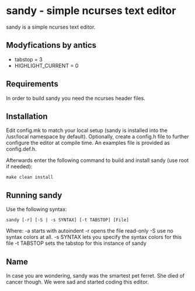 sandy - simple ncurses text editor
==================================
sandy is a simple ncurses text editor.

Modyfications by antics
-----------------------
* tabstop = 3
* HIGHLIGHT_CURRENT = 0

Requirements
------------
In order to build sandy you need the ncurses header files.


Installation
------------
Edit config.mk to match your local setup (sandy is installed into the
/usr/local namespace by default). Optionally, create a config.h file to 
further configure the editor at compile time. An examples file is provided as 
config.def.h.

Afterwards enter the following command to build and install sandy (use root if
needed):

    make clean install


Running sandy
-------------
Use the following syntax:

	sandy [-r] [-S | -s SYNTAX] [-t TABSTOP] [File]

Where:
-a starts with autoindent
-r opens the file read-only
-S use no syntax colors at all.
-s SYNTAX  lets you specify the syntax colors for this file
-t TABSTOP sets the tabstop for this instance of sandy


Name
----
In case you are wondering, sandy was the smartest pet ferret. She died of
cancer though. We were sad and started coding this editor.

